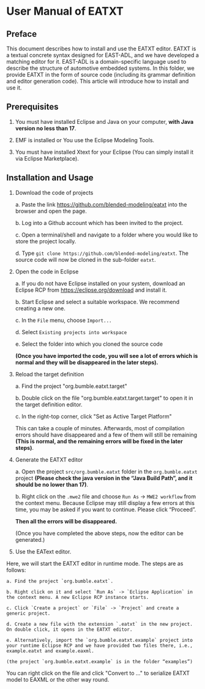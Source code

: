 # User Manual of EATXT

## Preface

This document describes how to install and use the EATXT editor. EATXT is a textual concrete syntax designed for EAST-ADL, and we have developed a matching editor for it. EAST-ADL is a domain-specific language used to describe the structure of automotive embedded systems.
In this folder, we provide EATXT in the form of source code (including its grammar definition and editor generation code). This article will introduce how to install and use it.

## Prerequisites

1.	You must have installed Eclipse and Java on your computer, **with Java version no less than 17**.

2.	EMF is installed or You use the Eclipse Modeling Tools.

3.	You must have installed Xtext for your Eclipse (You can simply install it via Eclipse Marketplace).

## Installation and Usage

1. Download the code of projects

	a. Paste the link https://github.com/blended-modeling/eatxt into the browser and open the page.
	
	b. Log into a Github account which has been invited to the project.
	
	c. Open a terminal/shell and navigate to a folder where you would like to store the project locally.
	
	d. Type `git clone https://github.com/blended-modeling/eatxt`. The source code will now be cloned in the sub-folder `eatxt`.

2. Open the code in Eclipse
	
	a. If you do not have Eclipse installed on your system, download an Eclipse RCP from https://eclipse.org/download and install it.
	
	b. Start Eclipse and select a suitable workspace. We recommend creating a new one.
	
	c. In the `File` menu, choose `Import...`
	
	d. Select `Existing projects into workspace`
	
	e. Select the folder into which you cloned the source code 
	
	**(Once you have imported the code, you will see a lot of errors which is normal and they will be disappeared in the later steps).**
	
3. Reload the target definition
	
	a. Find the project "org.bumble.eatxt.target"
	
	b. Double click on the file "org.bumble.eatxt.target.target" to open it in the target definition editor.
	
	c. In the right-top corner, click "Set as Active Target Platform"

	This can take a couple of minutes. Afterwards, most of compilation errors should have disappeared and a few of them will still be remaining **(This is normal, and the remaining errors will be fixed in the later steps)**.

4.	Generate the EATXT editor

	a. Open the project `src/org.bumble.eatxt` folder in the `org.bumble.eatxt` project **(Please check the java version in the “Java Build Path”, and it should be no lower than 17)**.
	
	b. Right click on the `.mwe2` file and choose `Run As` -> `MWE2 workflow` from the context menu. Because Eclipse may still display a few errors at this time, you may be asked if you want to continue. Please click “Proceed”. 
	
	**Then all the errors will be disappeared.**
	
	(Once you have completed the above steps, now the editor can be generated.)
	
5. Use the EAText editor.

Here, we will start the EATXT editor in runtime mode. The steps are as follows:

	a. Find the project `org.bumble.eatxt`.
	
	b. Right click on it and select `Run As` -> `Eclipse Application` in the context menu. A new Eclipse RCP instance starts.
	
	c. Click `Create a project` or `File` -> `Project` and create a generic project.
	
	d. Create a new file with the extension `.eatxt` in the new project. On double click, it opens in the EATXT editor.
	
	e. Alternatively, import the `org.bumble.eatxt.example` project into your runtime Eclipse RCP and we have provided two files there, i.e., example.eatxt and example.eaxml.
	
	(the project `org.bumble.eatxt.example` is in the folder “examples”)
	
You can right click on the file and click "Convert to ..." to serialize EATXT model to EAXML or the other way round.

